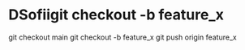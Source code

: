 # DSofiigit checkout -b feature_x

git checkout main
git checkout -b feature_x
git push origin feature_x
